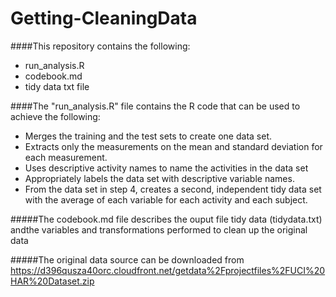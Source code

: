 # Getting-CleaningData

####This repository contains the following:
- run_analysis.R
- codebook.md
- tidy data txt file

####The "run_analysis.R" file contains the R code that can be used to achieve the following: 
- Merges the training and the test sets to create one data set.
- Extracts only the measurements on the mean and standard deviation for each measurement. 
- Uses descriptive activity names to name the activities in the data set
- Appropriately labels the data set with descriptive variable names. 
- From the data set in step 4, creates a second, independent tidy data set with the average of each variable for each activity and each subject.

#####The codebook.md file describes the ouput file tidy data (tidydata.txt) andthe variables and transformations performed to clean up the original data

#####The original data source can be downloaded from https://d396qusza40orc.cloudfront.net/getdata%2Fprojectfiles%2FUCI%20HAR%20Dataset.zip 

